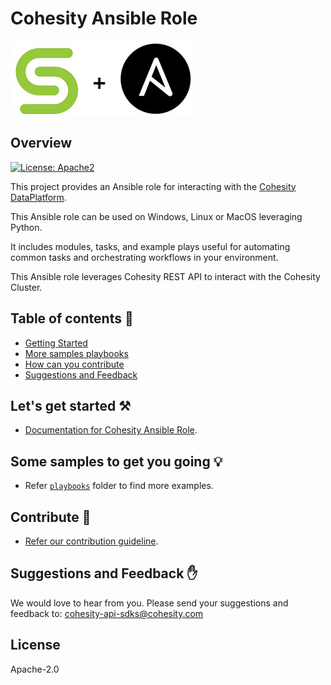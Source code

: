 <!--
  Title: Cohesity Ansible Role
  Description: This project provides a Ansible role for interacting with the Cohesity DataPlatform
  Author: Cohesity Inc
  -->
# Cohesity Ansible Role

![](docs/assets/images/cohesity_ansible.png)

## Overview
[![License: Apache2](https://img.shields.io/hexpm/l/plug.svg?style=popout)](https://github.com/cohesity/cohesity-ansible-role/blob/master/LICENSE)

This project provides an Ansible role for interacting with the [Cohesity DataPlatform](https://www.cohesity.com/products/data-platform).

This Ansible role can be used on Windows, Linux or MacOS leveraging Python.

It includes modules, tasks, and example plays useful for automating common tasks and orchestrating workflows in your environment.

This Ansible role leverages Cohesity REST API to interact with the Cohesity Cluster.

## Table of contents :scroll:

 - [Getting Started](https://github.com/cohesity/cohesity-ansible-role/blob/master/README.md#get-started)
 - [More samples playbooks](https://github.com/cohesity/cohesity-ansible-role/blob/master/README.md#examples)
 - [How can you contribute](https://github.com/cohesity/cohesity-ansible-role/blob/master/README.md#contribute)
 - [Suggestions and Feedback](https://github.com/cohesity/cohesity-ansible-role/blob/master/README.md#suggest)


## <a name="get-started"></a> Let's get started :hammer_and_pick:

* [Documentation for Cohesity Ansible Role](https://github.com/cohesity/cohesity-ansible-role/tree/master/docs).

## <a name="examples"></a> Some samples to get you going :bulb:

* Refer [`playbooks`](https://github.com/cohesity/cohesity-ansible-role/tree/master/playbooks) folder to find more examples.

## <a name="contribute"></a> Contribute :handshake:

* [Refer our contribution guideline](https://github.com/cohesity/cohesity-ansible-role/tree/master/CONTRIBUTING.md).

## <a name="suggest"></a> Suggestions and Feedback :raised_hand:

We would love to hear from you. Please send your suggestions and feedback to: [cohesity-api-sdks@cohesity.com](mailto:cohesity-api-sdks@cohesity.com)

## License

Apache-2.0
